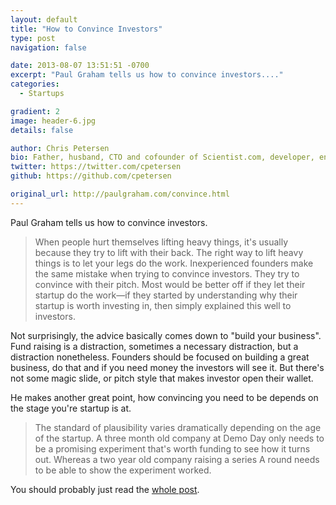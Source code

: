 ```yaml
---
layout: default
title: "How to Convince Investors"
type: post
navigation: false

date: 2013-08-07 13:51:51 -0700
excerpt: "Paul Graham tells us how to convince investors...."
categories:
  - Startups

gradient: 2
image: header-6.jpg
details: false

author: Chris Petersen
bio: Father, husband, CTO and cofounder of Scientist.com, developer, entrepreneur and technologist.
twitter: https://twitter.com/cpetersen
github: https://github.com/cpetersen

original_url: http://paulgraham.com/convince.html
---
```



 Paul Graham tells us how to convince investors. 

 >  When people hurt themselves lifting heavy things, it's usually because they try to lift with their back. The right way to lift heavy things is to let your legs do the work. Inexperienced founders make the same mistake when trying to convince investors. They try to convince with their pitch. Most would be better off if they let their startup do the work—if they started by understanding why their startup is worth investing in, then simply explained this well to investors. 

 Not surprisingly, the advice basically comes down to "build your business". Fund raising is a distraction, sometimes a necessary distraction, but a distraction nonetheless. Founders should be focused on building a great business, do that and if you need money the investors will see it. But there's not some magic slide, or pitch style that makes investor open their wallet. 

 He makes another great point, how convincing you need to be depends on the stage you're startup is at.

 > The standard of plausibility varies dramatically depending on the age of the startup. A three month old company at Demo Day only needs to be a promising experiment that's worth funding to see how it turns out. Whereas a two year old company raising a series A round needs to be able to show the experiment worked.

 You should probably just read the [whole post](http://paulgraham.com/convince.html). 
